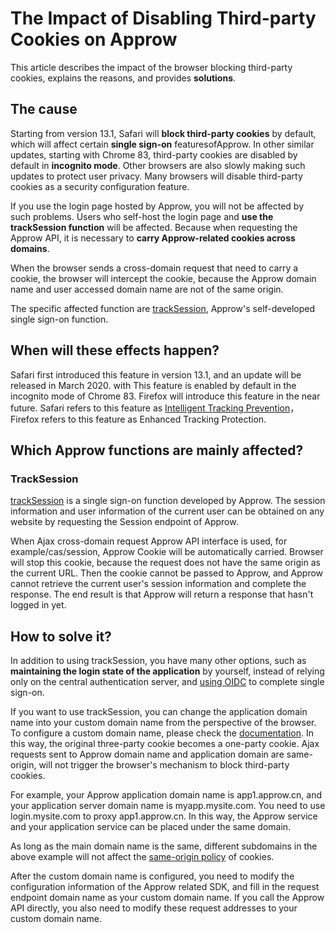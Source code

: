 # The Impact of Disabling Third-party Cookies on Approw

This article describes the impact of the browser blocking third-party cookies, explains the reasons, and provides **solutions**.

## The cause

Starting from version 13.1, Safari will **block third-party cookies** by default, which will affect certain **single sign-on** featuresofApprow. In other similar updates, starting with Chrome 83, third-party cookies are disabled by default in **incognito mode**. Other browsers are also slowly making such updates to protect user privacy. Many browsers will disable third-party cookies as a security configuration feature.

If you use the login page hosted by Approw, you will not be affected by such problems. Users who self-host the login page and **use the trackSession function** will be affected. Because when requesting the Approw API, it is necessary to **carry Approw-related cookies across domains**.

When the browser sends a cross-domain request that need to carry a cookie, the browser will intercept the cookie, because the Approw domain name and user accessed domain name are not of the same origin.

The specific affected function are [trackSession](https://docs.approw.com/reference/sdk-for-sso#authingsso-prototype-tracksession), Approw&#39;s self-developed single sign-on function.

## When will these effects happen?

Safari first introduced this feature in version 13.1, and an update will be released in March 2020. with
This feature is enabled by default in the incognito mode of Chrome 83. Firefox will introduce this feature in the near future. Safari refers to this feature as [Intelligent Tracking Prevention](https://webkit.org/blog/7675/intelligent-tracking-prevention/)，Firefox refers to this feature as Enhanced Tracking Protection.

## Which Approw functions are mainly affected?

### TrackSession

[trackSession](https://docs.approw.com/v2/guides/basics/authenticate-first-user/use-hosted-login-page.html#%E4%BD%BF%E7%94%A8-tracksession) is a single sign-on function developed by Approw. The session information and user information of the current user can be obtained on any website by requesting the Session endpoint of Approw.

When Ajax cross-domain request Approw API interface is used, for example/cas/session, Approw Cookie will be automatically carried. Browser will stop this cookie, because the request does not have the same origin as the current URL. Then the cookie cannot be passed to Approw, and Approw cannot retrieve the current user&#39;s session information and complete the response. The end result is that Approw will return a response that hasn&#39;t logged in yet.

## How to solve it?

In addition to using trackSession, you have many other options, such as **maintaining the login state of the application** by yourself, instead of relying only on the central authentication server, and [using OIDC](https://docs.approw.com/v2/guides/federation/oidc.html) to complete single sign-on.

If you want to use trackSession, you can change the application domain name into your custom domain name from the perspective of the browser. To configure a custom domain name, please check the [documentation](https://docs.approw.com/guides/deployment/custom-domain). In this way, the original three-party cookie becomes a one-party cookie. Ajax requests sent to Approw domain name and application domain are same-origin, will not trigger the browser&#39;s mechanism to block third-party cookies.

For example, your Approw application domain name is app1.approw.cn, and your application server domain name is myapp.mysite.com. You need to use login.mysite.com to proxy app1.approw.cn. In this way, the Approw service and your application service can be placed under the same domain.

As long as the main domain name is the same, different subdomains in the above example will not affect the [same-origin policy](http://www.ruanyifeng.com/blog/2016/04/same-origin-policy.html) of cookies.

After the custom domain name is configured, you need to modify the configuration information of the Approw related SDK, and fill in the request endpoint domain name as your custom domain name. If you call the Approw API directly, you also need to modify these request addresses to your custom domain name.
